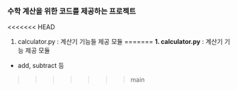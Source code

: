 ### 수학 계산을 위한 코드를 제공하는 프로젝트
<<<<<<< HEAD
1. calculator.py : 계산기 기능들 제공 모듈
=======
**1. calculator.py** : 계산기 기능 제공 모듈
- add, subtract 등
>>>>>>> main
